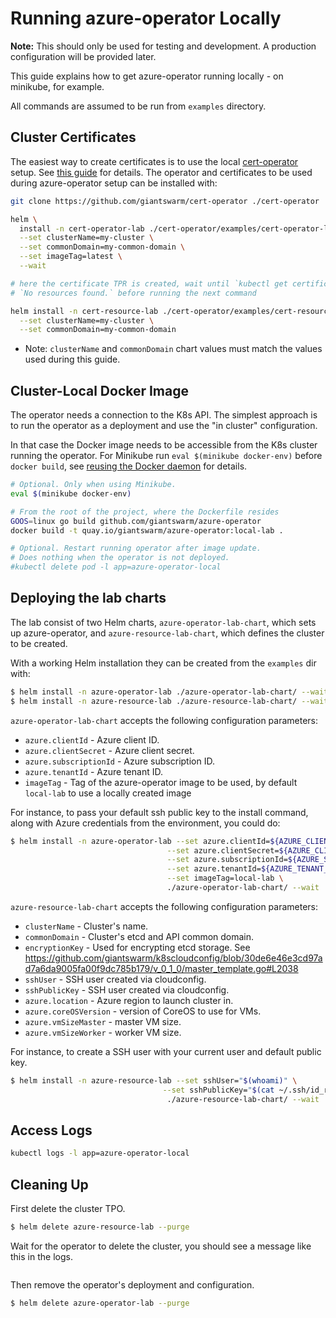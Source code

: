 # Running azure-operator Locally

**Note:** This should only be used for testing and development.
A production configuration will be provided later.

This guide explains how to get azure-operator running locally - on minikube, for
example.

All commands are assumed to be run from `examples` directory.

## Cluster Certificates

The easiest way to create certificates is to use the local [cert-operator]
setup. See [this guide][cert-operator-local-setup] for details. The operator and
certificates to be used during azure-operator setup can be installed with:

```bash
git clone https://github.com/giantswarm/cert-operator ./cert-operator

helm \
  install -n cert-operator-lab ./cert-operator/examples/cert-operator-lab-chart/ \
  --set clusterName=my-cluster \
  --set commonDomain=my-common-domain \
  --set imageTag=latest \
  --wait

# here the certificate TPR is created, wait until `kubectl get certificate` returns
# `No resources found.` before running the next command

helm install -n cert-resource-lab ./cert-operator/examples/cert-resource-lab-chart/ \
  --set clusterName=my-cluster \
  --set commonDomain=my-common-domain
```

- Note: `clusterName` and `commonDomain` chart values must match the values used
  during this guide.


## Cluster-Local Docker Image

The operator needs a connection to the K8s API. The simplest approach is to run
the operator as a deployment and use the "in cluster" configuration.

In that case the Docker image needs to be accessible from the K8s cluster
running the operator. For Minikube run `eval $(minikube docker-env)` before
`docker build`, see [reusing the Docker daemon] for details.

[reusing the docker daemon]: https://github.com/kubernetes/minikube/blob/master/docs/reusing_the_docker_daemon.md

```bash
# Optional. Only when using Minikube.
eval $(minikube docker-env)

# From the root of the project, where the Dockerfile resides
GOOS=linux go build github.com/giantswarm/azure-operator
docker build -t quay.io/giantswarm/azure-operator:local-lab .

# Optional. Restart running operator after image update.
# Does nothing when the operator is not deployed.
#kubectl delete pod -l app=azure-operator-local
```

## Deploying the lab charts

The lab consist of two Helm charts, `azure-operator-lab-chart`, which sets up azure-operator,
and `azure-resource-lab-chart`, which defines the cluster to be created.

With a working Helm installation they can be created from the `examples` dir with:

```bash
$ helm install -n azure-operator-lab ./azure-operator-lab-chart/ --wait
$ helm install -n azure-resource-lab ./azure-resource-lab-chart/ --wait
```

`azure-operator-lab-chart` accepts the following configuration parameters:
* `azure.clientId` - Azure client ID.
* `azure.clientSecret` - Azure client secret.
* `azure.subscriptionId` - Azure subscription ID.
* `azure.tenantId` - Azure tenant ID.
* `imageTag` - Tag of the azure-operator image to be used, by default `local-lab` to use a locally created image

For instance, to pass your default ssh public key to the install command, along with Azure credentials from the environment, you could do:

```bash
$ helm install -n azure-operator-lab --set azure.clientId=${AZURE_CLIENT_ID} \
                                   --set azure.clientSecret=${AZURE_CLIENT_SECRET} \
                                   --set azure.subscriptionId=${AZURE_SUBSCRIPTION_ID} \
                                   --set azure.tenantId=${AZURE_TENANT_ID} \
                                   --set imageTag=local-lab \
                                   ./azure-operator-lab-chart/ --wait
```

`azure-resource-lab-chart` accepts the following configuration parameters:
* `clusterName` - Cluster's name.
* `commonDomain` - Cluster's etcd and API common domain.
* `encryptionKey` - Used for encrypting etcd storage. See https://github.com/giantswarm/k8scloudconfig/blob/30de6e46e3cd97ad7a6da9005fa00f9dc785b179/v_0_1_0/master_template.go#L2038
* `sshUser` - SSH user created via cloudconfig.
* `sshPublicKey` - SSH user created via cloudconfig.
* `azure.location` - Azure region to launch cluster in.
* `azure.coreOSVersion` - version of CoreOS to use for VMs.
* `azure.vmSizeMaster` - master VM size.
* `azure.vmSizeWorker` - worker VM size.

For instance, to create a SSH user with your current user and default public key.

```bash
$ helm install -n azure-resource-lab --set sshUser="$(whoami)" \
                                  --set sshPublicKey="$(cat ~/.ssh/id_rsa.pub)" \
                                   ./azure-resource-lab-chart/ --wait
```

## Access Logs

```bash
kubectl logs -l app=azure-operator-local
```

## Cleaning Up

First delete the cluster TPO.

```bash
$ helm delete azure-resource-lab --purge
```

Wait for the operator to delete the cluster, you should see a message like
this in the logs.

```{"caller":"github.com/giantswarm/azure-operator/service/resource/resourcegroup/resource.go:244","cluster":"test-cluster","debug":"deleted the resource group in the Azure API","resource":"resourcegroup","time":"17-10-23 08:23:00.396"}
```

Then remove the operator's deployment and configuration.

```bash
$ helm delete azure-operator-lab --purge
```

[cert-operator]: https://github.com/giantswarm/cert-operator
[cert-operator-local-setup]: https://github.com/giantswarm/cert-operator/tree/master/examples/local
